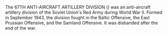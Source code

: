 The 67TH ANTI-AIRCRAFT ARTILLERY DIVISION () was an anti-aircraft artillery division of the Soviet Union's Red Army during World War II. Formed in September 1943, the division fought in the Baltic Offensive, the East Prussian Offensive, and the Samland Offensive. It was disbanded after the end of the war.
